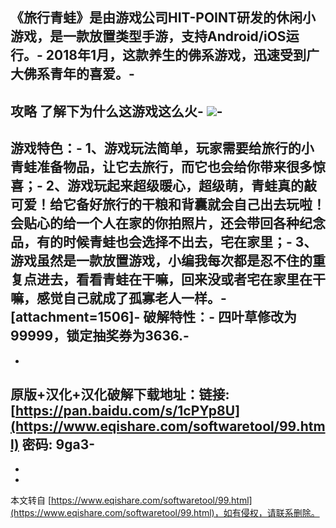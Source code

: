 《旅行青蛙》是由游戏公司HIT-POINT研发的休闲小游戏，是一款放置类型手游，支持Android/iOS运行。-
2018年1月，这款养生的佛系游戏，迅速受到广大佛系青年的喜爱。-
-
攻略 了解下为什么这游戏这么火-
![](https://wx1.sinaimg.cn/mw690/97f224aagy1fnnfms4kmrj20ca9itb29.jpg)-
-
游戏特色：-
1、游戏玩法简单，玩家需要给旅行的小青蛙准备物品，让它去旅行，而它也会给你带来很多惊喜；-
2、游戏玩起来超级暖心，超级萌，青蛙真的敲可爱！给它备好旅行的干粮和背囊就会自己出去玩啦！会贴心的给一个人在家的你拍照片，还会带回各种纪念品，有的时候青蛙也会选择不出去，宅在家里；-
3、游戏虽然是一款放置游戏，小编我每次都是忍不住的重复点进去，看看青蛙在干嘛，回来没或者宅在家里在干嘛，感觉自己就成了孤寡老人一样。-
\[attachment=1506\]-
破解特性：-
四叶草修改为99999，锁定抽奖券为3636.-
-
-
原版+汉化+汉化破解下载地址：链接: [https://pan.baidu.com/s/1cPYp8U](https://www.eqishare.com/softwaretool/99.html) 密码: 9ga3-
-
-

-

本文转自 [https://www.eqishare.com/softwaretool/99.html](https://www.eqishare.com/softwaretool/99.html)，如有侵权，请联系删除。